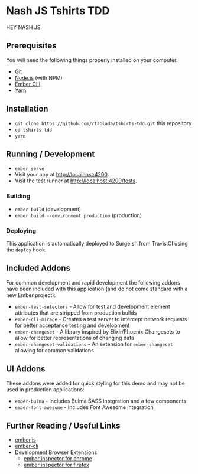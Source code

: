 # Nash JS Tshirts TDD

HEY NASH JS

## Prerequisites

You will need the following things properly installed on your computer.

* [Git](https://git-scm.com/)
* [Node.js](https://nodejs.org/) (with NPM)
* [Ember CLI](https://ember-cli.com/)
* [Yarn](http://yarnpkg.org/)

## Installation

* `git clone https://github.com/rtablada/tshirts-tdd.git` this repository
* `cd tshirts-tdd`
* `yarn`

## Running / Development

* `ember serve`
* Visit your app at [http://localhost:4200](http://localhost:4200).
* Visit the test runner at [http://localhost:4200/tests](http://localhost:4200/tests).

### Building

* `ember build` (development)
* `ember build --environment production` (production)

### Deploying

This application is automatically deployed to Surge.sh from Travis.CI using the `deploy` hook.

## Included Addons

For common development and rapid development the following addons have been included with this application (and do not come standard with a new Ember project):

* `ember-test-selectors` - Allow for test and development element attributes that are stripped from production builds
* `ember-cli-mirage` - Creates a test server to intercept network requests for better acceptance testing and development
* `ember-changeset` - A library inspired by Elixir/Phoenix Changesets to allow for better representations of changing data
* `ember-changeset-validations` - An extension for `ember-changeset` allowing for common validations

## UI Addons

These addons were added for quick styling for this demo and may not be used in production applications:

* `ember-bulma` - Includes Bulma SASS integration and a few components
* `ember-font-awesome` - Includes Font Awesome integration

## Further Reading / Useful Links

* [ember.js](http://emberjs.com/)
* [ember-cli](https://ember-cli.com/)
* Development Browser Extensions
  * [ember inspector for chrome](https://chrome.google.com/webstore/detail/ember-inspector/bmdblncegkenkacieihfhpjfppoconhi)
  * [ember inspector for firefox](https://addons.mozilla.org/en-US/firefox/addon/ember-inspector/)
